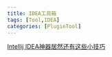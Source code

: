 ```yaml
---
title: IDEA工具箱
tags: [Tool,IDEA]
categories: [PluginTool]
---
```

[Intellij IDEA神器居然还有这些小技巧](https://blog.csdn.net/linsongbin1/article/details/80211919)



